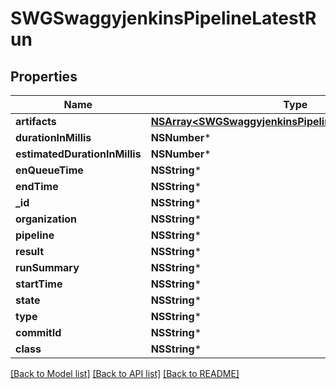 # SWGSwaggyjenkinsPipelineLatestRun

## Properties
Name | Type | Description | Notes
------------ | ------------- | ------------- | -------------
**artifacts** | [**NSArray&lt;SWGSwaggyjenkinsPipelineLatestRunartifacts&gt;***](SWGSwaggyjenkinsPipelineLatestRunartifacts.md) |  | [optional] 
**durationInMillis** | **NSNumber*** |  | [optional] 
**estimatedDurationInMillis** | **NSNumber*** |  | [optional] 
**enQueueTime** | **NSString*** |  | [optional] 
**endTime** | **NSString*** |  | [optional] 
**_id** | **NSString*** |  | [optional] 
**organization** | **NSString*** |  | [optional] 
**pipeline** | **NSString*** |  | [optional] 
**result** | **NSString*** |  | [optional] 
**runSummary** | **NSString*** |  | [optional] 
**startTime** | **NSString*** |  | [optional] 
**state** | **NSString*** |  | [optional] 
**type** | **NSString*** |  | [optional] 
**commitId** | **NSString*** |  | [optional] 
**class** | **NSString*** |  | [optional] 

[[Back to Model list]](../README.md#documentation-for-models) [[Back to API list]](../README.md#documentation-for-api-endpoints) [[Back to README]](../README.md)


